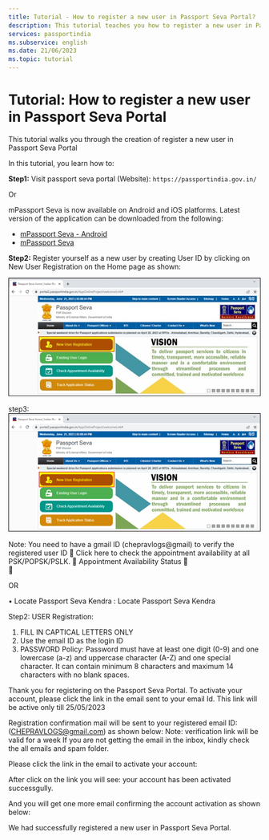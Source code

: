 ```yaml
---
title: Tutorial - How to register a new user in Passport Seva Portal?
description: This tutorial teaches you how to register a new user in Passport Seva Portal.
services: passportindia
ms.subservice: english
ms.date: 21/06/2023
ms.topic: tutorial 
---
```


# Tutorial: How to register a new user in Passport Seva Portal

This tutorial walks you through the creation of register a new user in Passport Seva Portal

In this tutorial, you learn how to:

**Step1:** Visit passport seva portal (Website): `https://passportindia.gov.in/`

Or 

mPassport Seva is now available on Android and iOS platforms. Latest version of the application can be downloaded from the following:
* [mPassport Seva - Android](https://play.google.com/store/apps/details?id=gov.mea.psp)
* [mPassport Seva](https://apps.apple.com/us/app/mpassport-seva/id723492146?ls=1)

**Step2:** Register yourself as a new user by creating User ID by clicking on New User Registration on the Home page as shown:

![image](https://github.com/CHEPRAVLOGS/passportindia/blob/main/articles/English/Media/New%20User%20Registration/Picture1.jpg)

step3:
![image](https://github.com/CHEPRAVLOGS/passportindia/blob/main/articles/English/Media/New%20User%20Registration/Picture15.png)

 
Note: You need to have a gmail ID (chepravlogs@gmail) to verify the registered user ID
	Click here to check the appointment availability at all PSK/POPSK/PSLK.
	Appointment Availability Status 
	 
	 

OR

•	Locate Passport Seva Kendra : Locate Passport Seva Kendra

 
 





Step2: USER Registration:

1. FILL IN CAPTICAL LETTERS ONLY
2. Use the email ID as the login ID
3. PASSWORD Policy: Password must have at least one digit (0-9) and one lowercase (a-z) and uppercase character (A-Z) and one special character. It can contain minimum 8 characters and maximum 14 characters with no blank spaces.
 
 
 


Thank you for registering on the Passport Seva Portal. To activate your account, please click the link in the email sent to your email Id. This link will be active only till 25/05/2023 
 
Registration confirmation mail will be sent to your registered email ID: (CHEPRAVLOGS@gmail.com) as shown below:
Note: verification link will be valid for a week
If you are not getting the email in the inbox, kindly check the all emails and spam folder.



 
Please click the link in the email to activate your account:

After click on the link you will see: your account has been activated successgully.
 
And you will get one more email confirming the account activation as shown below:

 
We had successfully registered a new user in Passport Seva Portal.
